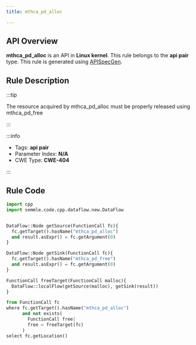 ```yaml
---
title: mthca_pd_alloc

---
```



## API Overview
**mthca_pd_alloc** is an API in **Linux kernel**. This rule belongs to the **api pair** type. This rule is generated using [APISpecGen](../../tools/APISpecGen).
## Rule Description

:::tip

The resource acquired by mthca_pd_alloc must be properly released using mthca_pd_free

:::

:::info

- Tags: **api pair**
- Parameter Index: **N/A**
- CWE Type: **CWE-404**

:::

## Rule Code
```python
import cpp
import semmle.code.cpp.dataflow.new.DataFlow


DataFlow::Node getSource(FunctionCall fc){
  fc.getTarget().hasName("mthca_pd_alloc")
  and result.asExpr() = fc.getArgument(0)
}

DataFlow::Node getSink(FunctionCall fc){
  fc.getTarget().hasName("mthca_pd_free")
  and result.asExpr() = fc.getArgument(0)
}

FunctionCall freeTarget(FunctionCall malloc){
  DataFlow::localFlow(getSource(malloc), getSink(result))
}

from FunctionCall fc
where fc.getTarget().hasName("mthca_pd_alloc")
      and not exists(
        FunctionCall free| 
        free = freeTarget(fc)
      )
select fc.getLocation()

    
```